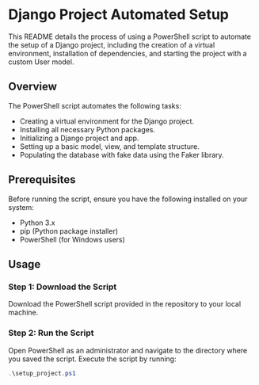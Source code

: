 # Django Project Automated Setup

This README details the process of using a PowerShell script to automate the setup of a Django project, including the creation of a virtual environment, installation of dependencies, and starting the project with a custom User model.

## Overview

The PowerShell script automates the following tasks:
- Creating a virtual environment for the Django project.
- Installing all necessary Python packages.
- Initializing a Django project and app.
- Setting up a basic model, view, and template structure.
- Populating the database with fake data using the Faker library.

## Prerequisites

Before running the script, ensure you have the following installed on your system:
- Python 3.x
- pip (Python package installer)
- PowerShell (for Windows users)

## Usage

### Step 1: Download the Script

Download the PowerShell script provided in the repository to your local machine.

### Step 2: Run the Script

Open PowerShell as an administrator and navigate to the directory where you saved the script. Execute the script by running:

```powershell
.\setup_project.ps1
```


